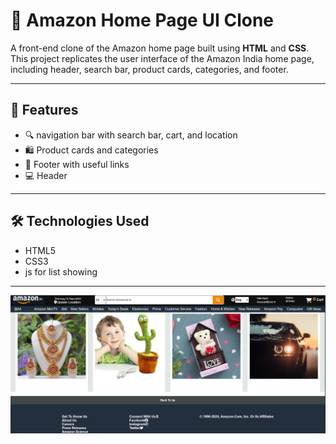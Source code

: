 
# 🛒 Amazon Home Page UI Clone

A front-end clone of the Amazon home page built using **HTML** and **CSS**.
This project replicates the user interface of the Amazon India home page, including header, search bar, product cards, categories, and footer.



---

## 🚀 Features

- 🔍  navigation bar with search bar, cart, and location
- 🛍️ Product cards and categories
- 🧾 Footer with useful links
- 💻 Header 

---

## 🛠️ Technologies Used

- HTML5
- CSS3
- js for list showing

---

![image](https://github.com/sonukumar5043/Amazon-Home-page-clone/blob/5ee80348a5ca0c5d3ea0b3f806414536ed4ec614/Screenshot%202025-07-21%20220329.png?raw=true)




